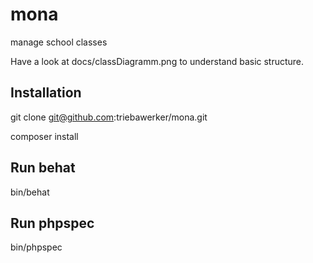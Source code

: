 mona
====

manage school classes

Have a look at docs/classDiagramm.png to understand basic structure.

Installation
------------
git clone git@github.com:triebawerker/mona.git

composer install

Run behat
---------
bin/behat

Run phpspec
-----------
bin/phpspec



